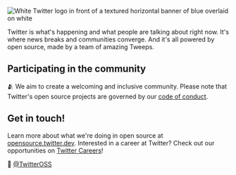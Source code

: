 ![White Twitter logo in front of a textured horizontal banner of blue overlaid on white](https://raw.githubusercontent.com/twitterdev/.github/main/profile/twitterdev_profile_bigger.jpeg)

Twitter is what's happening and what people are talking about right now.
It's where news breaks and communities converge.
And it's all powered by open source, made by a team of amazing Tweeps.

## Participating in the community

🫂 We aim to create a welcoming and inclusive community. Please note that Twitter's open source projects are governed by our [code of conduct](https://github.com/twitter/.github/blob/main/code-of-conduct.md).

## Get in touch!

Learn more about what we're doing in open source at [opensource.twitter.dev](https://opensource.twitter.dev).
Interested in a career at Twitter? Check out our opportunities on [Twitter Careers](https://careers.twitter.com/)!

👋  [@TwitterOSS](https://twitter.com/TwitterDev)
